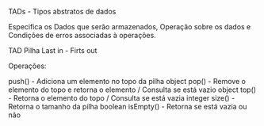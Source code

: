 TADs - Tipos abstratos de dados

Especifica os Dados que serão armazenados, Operação sobre os dados e Condições de erros associadas à operações.

TAD Pilha Last in - Firts out

Operações:

push() - Adiciona um elemento no topo da pilha 
object pop() - Remove o elemento do topo e retorna o elemento / Consulta se está vazio
object top() - Retorna o elemento do topo / Consulta se está vazia
integer size() - Retorna o tamanho da pilha 
boolean isEmpty() - Retorna se está vazia ou não
